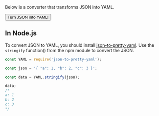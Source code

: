 Below is a converter that transforms JSON into YAML.

<div id='json'></div>
<button id='work' onclick="window.convert">Turn JSON into YAML!</button>
<div id='yaml'></div>
<script src="../../codemirror-5.62.2/lib/codemirror.js"></script>
<link rel="stylesheet" href="../../codemirror-5.62.2/lib/codemirror.css">
<script src="../../codemirror-5.62.2/mode/yaml/yaml.js"></script>
<script src="../../codemirror-5.62.2/mode/javascript/javascript.js"></script>
<script src="/assets/js/jsontoyaml.js"></script>

<script>
  const yaml = CodeMirror(document.querySelector('#yaml'), { mode: 'yaml', lineNumbers: true, readOnly: true});
  const json = CodeMirror(document.querySelector('#json'), {
      mode: 'javascript',
      lineNumbers: true,
      value: '{ "a": 1, "b": 2, "c": 3 }'
  });

  window.yaml = yaml;
  window.json = json;

  window.yaml.setValue(YAML.dump(JSON.parse(window.json.getValue())));

  window.convert = async function convert() {
      try {
          window.yaml.setValue(YAML.dump(JSON.parse(window.json.getValue())));
      } catch (e) {
          window.yaml.setValue('Make sure you are entering valid JSON');
      }
  }
  document.getElementById('work').addEventListener('click', convert);
</script>

## In Node.js

To convert JSON to YAML, you should install [json-to-pretty-yaml](https://www.npmjs.com/package/json-to-pretty-yaml).
Use the `stringify` function() from the npm module to convert the JSON.

```javascript
const YAML = require('json-to-pretty-yaml');

const json = '{ "a": 1, "b": 2, "c": 3 }';

const data = YAML.stringify(json);

data;
/*
a: 1
b: 2
c: 3
*/
```